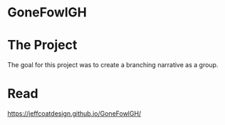 # GoneFowlGH
# The Project
The goal for this project was to create a branching narrative as a group.
# Read
https://jeffcoatdesign.github.io/GoneFowlGH/
